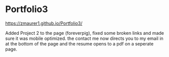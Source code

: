 # Portfolio3
 https://zmaurer1.github.io/Portfolio3/

 Added Project 2 to the page (foreverpig), fixed some broken links and made sure it was mobile optimized. the contact me now directs you to my email in at the bottom of the page and the resume opens to a pdf on a seperate page.